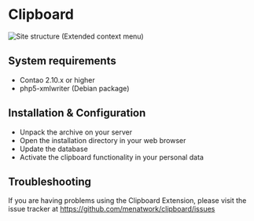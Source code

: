 Clipboard
======================

![Site structure (Extended context menu)](http://img7.imagebanana.com/img/jryp1k9p/tl_pageextendedcontext.jpg)


System requirements
-------------------

* Contao 2.10.x or higher
* php5-xmlwriter (Debian package)


Installation & Configuration
----------------------------

* Unpack the archive on your server
* Open the installation directory in your web browser
* Update the database
* Activate the clipboard functionality in your personal data


Troubleshooting
---------------

If you are having problems using the Clipboard Extension, please 
visit the issue tracker at https://github.com/menatwork/clipboard/issues
